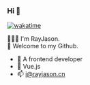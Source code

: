 ### Hi 👋

[![wakatime](https://wakatime.com/badge/user/fb2b54d9-fe3f-45bc-a049-6758337869af.svg)](https://wakatime.com/@fb2b54d9-fe3f-45bc-a049-6758337869af)

🧑🏻‍💻 I'm RayJason.  
🚀 Welcome to my Github.
- 🔭 A frontend developer
- 🌱 Vue.js
- 📫 i@rayjason.cn

